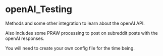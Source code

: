 # openAI_Testing
Methods and some other integration to learn about the openAI API. 

Also includes some PRAW processing to post on subreddit posts with the openAI responses.

You will need to create your own config file for the time being.
